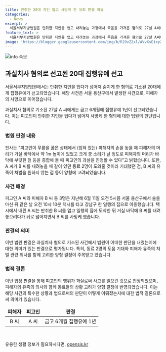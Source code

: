 ```yaml
---
title: 만취한 20대 지인 업고 사망케 한 유죄 판결 이유
categories:
  - News
excerpt: >
  서울서부지방법원은 만취한 지인을 업고 내려놓는 과정에서 죽음을 가져온 혐의로 27살 A씨에게 집행유예를 선고했습니다. A씨는 지난해 택시를 타고 이동 중 만취한 지인을 내려놓다가 넘어져 사망시켰는데, 법원은 A씨의 과실을 인정하면서도 유족의 의견과 A씨의 기대 등을 고려해 집행유예를 결정했습니다.
feature_text: >
  서울서부지방법원은 만취한 지인을 업고 내려놓는 과정에서 죽음을 가져온 혐의로 27살 A씨에게 집행유예를 선고했습니다. A씨는 지난해 택시를 타고 이동 중 만취한 지인을 내려놓다가 넘어져 사망시켰는데, 법원은 A씨의 과실을 인정하면서도 유족의 의견과 A씨의 기대 등을 고려해 집행유예를 결정했습니다.
image: 'https://blogger.googleusercontent.com/img/b/R29vZ2xl/AVvXsEixyZcFfHzMRdzZMjFBmAUKJYCLCGyLL1o632UiGVXcaFdKo_bkvkuCioo0uUKlGfBVcT3P84aROyZIXSBEx3Aw5nCQ3pTgDom1WDC4m8eifvWiAmWEEVb4x6G_l8C0QH225ldMjyaFvpxGEBGNO37VmDTDMHGhJPq73UglMfDca1-0aw/s1600/blogspot.png'
---
```


<p><img src="https://blogger.googleusercontent.com/img/b/R29vZ2xl/AVvXsEixyZcFfHzMRdzZMjFBmAUKJYCLCGyLL1o632UiGVXcaFdKo_bkvkuCioo0uUKlGfBVcT3P84aROyZIXSBEx3Aw5nCQ3pTgDom1WDC4m8eifvWiAmWEEVb4x6G_l8C0QH225ldMjyaFvpxGEBGNO37VmDTDMHGhJPq73UglMfDca1-0aw/s1600/blogspot.png" alt="info 속보" /></p>

<h2 data-ke-size="size26">과실치사 혐의로 선고된 20대 집행유예 선고</h2>

<p>서울서부지방법원에서는 만취한 지인을 업다가 넘어져 숨지게 한 혐의로 기소된 20대에게 집행유예가 선고되었습니다. 해당 사건은 서울 용산구에서 발생한 사건으로, 피해자의 사망으로 이어졌습니다.</p>

<p data-ke-size="size16">과실치사 혐의로 기소된 27살 A 씨에게는 금고 6개월에 집행유예 1년이 선고되었습니다. 이는 피고인이 만취한 지인을 업다가 넘어져 사망케 한 혐의에 대한 법원의 판단입니다.</p>

<h3>법원 판결 내용</h3>

<p>판사는 "피고인이 무릎을 꿇은 상태에서 (업혀 있는) 피해자의 손을 놓을 때 피해자의 머리가 거실 바닥에서 약 1m 높이에 있었고 크게 쿵 소리가 날 정도로 피해자의 머리가 바닥에 부딪힌 점 등을 종합해 볼 때 피고인의 과실을 인정할 수 있다"고 밝혔습니다. 또한, A 씨가 B 씨를 내려놓을 때 같이 있던 동료 2명이 도와줄 것이라 기대했던 점, B 씨의 유족이 처벌을 원하지 않는 점 등이 양형에 고려되었습니다.</p>

<h3>사건 배경</h3>

<p>피고인 A 씨와 피해자 B 씨 등 3명은 지난해 6월 11일 오전 5시쯤 서울 용산구에서 술을 마신 뒤 같은 날 오전 10시 10분 택시를 타고 강남구 한 일행의 집으로 이동했습니다. 택시에서 내린 A 씨는 만취한 B 씨를 업고 일행의 집에 도착한 뒤 거실 바닥에 B 씨를 내려놓으려다가 뒤로 넘어지면서 B 씨를 사망케 했습니다.</p>

<h3>판결의 의미</h3>

<p>이번 법원 판결은 과실치사 혐의로 기소된 사건에서 법원이 어떠한 판단을 내렸는지에 대한 의미가 있는 판결으로 평가됩니다. 특히, 동료 2명의 도움 기대와 피해자 유족의 처벌 관련 의사를 함께 고려한 양형 결정이 주목받고 있습니다.</p>

<h3>법적 결론</h3>

<p>이번 법정 판결을 통해 피고인의 행위가 과실로써 사고를 일으킨 것으로 인정되었으며, 피해자의 유족의 의사와 함께 동료들의 상황 고려가 양형 결정에 반영되었습니다. 이는 해당 사건의 특수한 상황과 법으로써의 판단이 어떻게 이뤄졌는지에 대한 법적 결론으로써 의미가 있습니다.</p>

<table>
<thead>
<tr>
<td style="text-align: center; height: 17px;"><b>피해자</b></td>
<td style="text-align: center; height: 17px;"><b>피고인</b></td>
<td style="text-align: center; height: 17px;"><b>판결</b></td>
</tr>
</thead>
<tbody>
<tr>
<td style="text-align: center; height: 17px;">B 씨</td>
<td style="text-align: center; height: 17px;">A 씨</td>
<td style="text-align: center; height: 17px;">금고 6개월 집행유예 1년</td>
</tr>
</tbody>
</table>

<p data-ke-size="size16">&nbsp;</p>
유용한 생활 정보가 필요하시다면, <a href="https://opensis.kr" rel="dofollow">opensis.kr</a>


